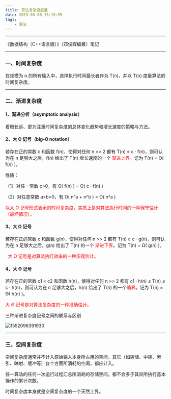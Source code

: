 ```yaml
---
title: 算法复杂度度量
date: 2019-03-08 15:19:55
tags:
    - 算法
---
```


---

《数据结构（C++语言版）》（邓俊辉编著）笔记

---

### 一、时间复杂度



在规模为 n 的所有输入中，选择执行时间最长者作为 T(n)，并以 T(n) 度量算法的时间复杂度。

<!--more-->

---

### 二、渐进复杂度



#### 1、渐进分析（asymptotic analysis）



着眼长远、更为注重时间复杂度的总体变化趋势和增长速度的策略与方法。



#### 2、大 O 记号（big-O notation）



若存在正的常数 c 和函数 f(n)，使得对任何 n >> 2 都有 T(n) ≤ c · f(n)，则可认为在 n 足够大之后，f(n) 给出了 T(n) 增长速度的一个<font  color=#FF0000>  渐进上界</font>。记为 T(n) = O( f(n) )。



性质：

（1）对任一常数 c>0，有 O( f(n) ) = O( c · f(n) )

（2）对任意常数 a>b>0，有 O( n^a + n^b ) = O( n^a )



<font  color=#FF0000>  以大 O 记号形式表示的时间复杂度，实质上是对算法执行时间的一种保守估计（最坏情况）。   </font>



#### 3、大 Ω 记号



若存在正的常数 c 和函数 g(n)，使得对任何 n >> 2 都有 T(n) ≥ c · g(n)，则可认为在 n 足够大之后，g(n) 给出了 T(n) 的一个<font  color=#FF0000>  渐进下界</font>。记为 T(n) = Ω( g(n) )。



<font  color=#FF0000>  大 Ω 记号是对算法执行效率的一种乐观估计。</font>



#### 4、大 Θ 记号



若存在正的常数 c1 < c2 和函数 h(n)，使得对任何 n >> 2 都有 c1 · h(n) ≤ T(n) ≤ c · h(n)，则可认为在 n 足够大之后，h(n) 给出了 T(n) 的一个<font  color=#FF0000>确界</font>。记为 T(n) = Θ( h(n) )。



<font  color=#FF0000>  大 Θ 记号是对算法复杂度的一种准确估计。</font>



三种渐进复杂度记号之间的联系与区别

![1552096391930](https://i.loli.net/2019/03/09/5c831cc1926dc.png)



---

### 三、空间复杂度



空间复杂度通常并不计入原始输入本身所占用的空间。其它（如转储、中转、索引、映射、缓冲等）各个方面所消耗的空间，都应计入。



任一算法的任何一次运行过程汇总所消耗的存储空间，都不会多于其间所执行基本操作的累计次数。



时间复杂度本身就是空间复杂度的一个天然上界。

